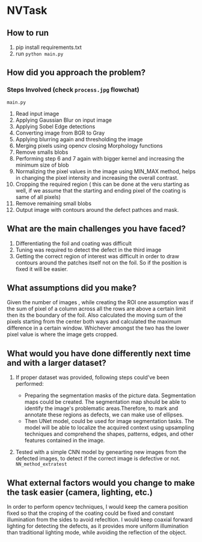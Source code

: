 # NVTask

## How to run
1. pip install requirements.txt
2. run  `python main.py`


## How did you approach the problem?

### Steps Involved (check `process.jpg` flowchat)
`main.py`
1. Read input image
2. Applying Gaussian Blur on input image
3. Applying Sobel Edge detections
4. Converting image from BGR to Gray
5. Applying blurring again and thresholding the image
6. Merging pixels using opencv closing Morphology functions
7. Remove smalls blobs
8. Performing step 6 and 7 again with bigger kernel and increasing the minimum size of blob
9. Normalizing the pixel values in the image using MIN_MAX method, helps in changing the pixel intensity and increasing the overall contrast.
10. Cropping the required region ( this can be done at the veru starting as well, if we assume that the starting and ending pixel of the coating is same of all pixels)
11. Remove remaining small blobs
12. Output image with contours around the defect pathces and mask.

## What are the main challenges you have faced?

1. Differentiating the foil and coating was difficult
2. Tuning was required to detect the defect in the third image
3. Getting the correct region of interest was difficult in order to draw contours around the patches itself not on the foil. So if the position is fixed it will be easier.

## What assumptions did you make?

 Given the number of images , while creating the ROI one assumption was if the sum of pixel of a column across all the rows are above a certain limit then its the boundary of the foil. Also calculated the moving sum of the pixels starting from the center both ways and calculated the maximum difference in a certain window. Whichever amongst the two has the lower pixel value is where the image gets cropped.

## What would you have done differently next time and with a larger dataset?

1. If proper dataset was provided, following steps could've been performed:
    - Preparing the segmentation masks of the picture data. Segmentation maps could be created. The segmentation map should be able to identify the image's problematic areas.Therefore, to mark and annotate these regions as defects, we can make use of ellipses.
    - Then UNet model, could be used for image segmentation tasks. The model will be able to localize the acquired context using upsampling techniques and comprehend the shapes, patterns, edges, and other features contained in the image.

2. Tested with a simple CNN model by genearting new images from the defected images, to detect if the correct image is defective or not. `NN_method_extratest`

## What external factors would you change to make the task easier (camera, lighting, etc.)

In order to perform opencv techniques, I would keep the camera position fixed so that the croping of the coating could be fixed and constant illumination from the sides to avoid refecltion. I would keep coaxial forward lighting for detecting the defects, as it provides more uniform illumination than traditional lighting mode, while avoiding the reflection of the object.